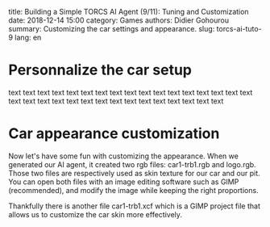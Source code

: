 title: Building a Simple TORCS AI Agent (9/11): Tuning and Customization
date: 2018-12-14 15:00
category: Games
authors: Didier Gohourou
summary: Customizing the car settings and appearance.
slug: torcs-ai-tuto-9
lang: en


# Personnalize the car setup

text text text text text text text text text text text text text text text text
 text text text text text text text text text text text text text text text text


# Car appearance customization

Now let's have some fun with customizing the appearance. When we generated our AI 
agent, it created two rgb files: car1-trb1.rgb and logo.rgb. Those two files are 
respectively used as skin texture for our car and our pit. You can open both 
files with an image editing software such as GIMP (recommended), and modify the 
image while keeping the right proportions. 

Thankfully there is another file car1-trb1.xcf which is a GIMP project file that 
allows us to customize the car skin more effectively.

